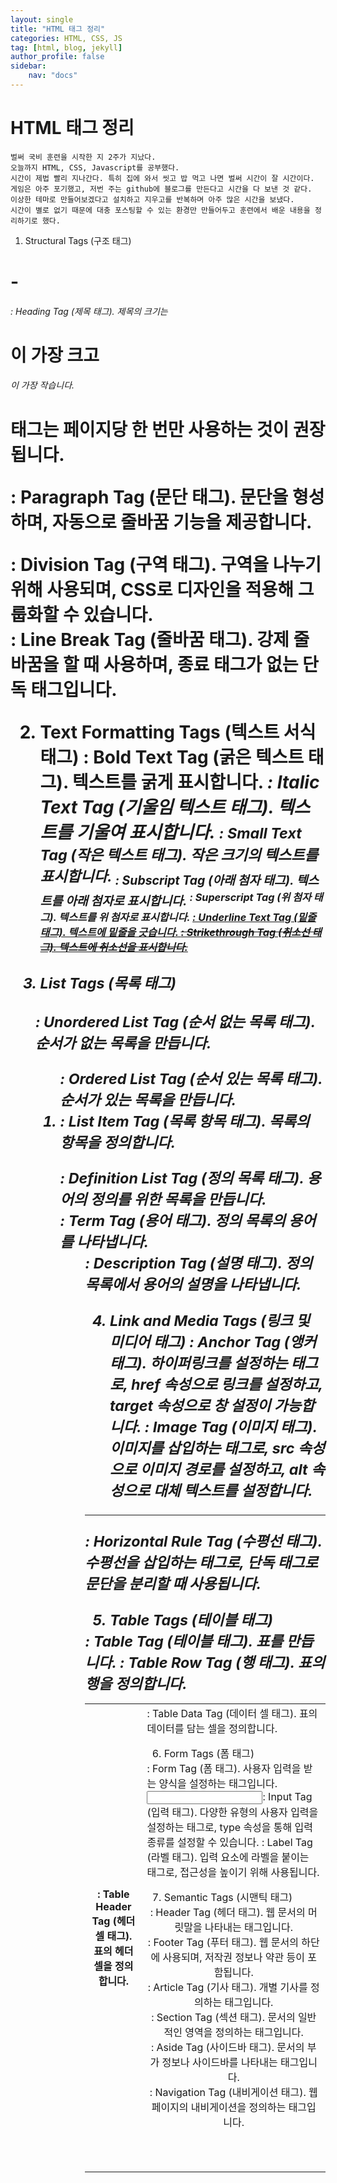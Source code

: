 ```yaml
---
layout: single
title: "HTML 태그 정리"
categories: HTML, CSS, JS
tag: [html, blog, jekyll]
author_profile: false
sidebar:
    nav: "docs"
---
```




<h1> HTML 태그 정리 </h1>





	벌써 국비 훈련을 시작한 지 2주가 지났다.
	오늘까지 HTML, CSS, Javascript를 공부했다.
	시간이 제법 빨리 지나간다. 특히 집에 와서 씻고 밥 먹고 나면 벌써 시간이 잘 시간이다.
	게임은 아주 포기했고, 저번 주는 github에 블로그를 만든다고 시간을 다 보낸 것 같다.
	이상한 테마로 만들어보겠다고 설치하고 지우고를 반복하며 아주 많은 시간을 보냈다.
	시간이 별로 없기 때문에 대충 포스팅할 수 있는 환경만 만들어두고 훈련에서 배운 내용을 정리하기로 했다.


1. Structural Tags (구조 태그)
<h1> - <h6>: Heading Tag (제목 태그). 제목의 크기는 <h1>이 가장 크고 <h6>이 가장 작습니다. <h1> 태그는 페이지당 한 번만 사용하는 것이 권장됩니다.
<p>: Paragraph Tag (문단 태그). 문단을 형성하며, 자동으로 줄바꿈 기능을 제공합니다.
<div>: Division Tag (구역 태그). 구역을 나누기 위해 사용되며, CSS로 디자인을 적용해 그룹화할 수 있습니다.
<br>: Line Break Tag (줄바꿈 태그). 강제 줄바꿈을 할 때 사용하며, 종료 태그가 없는 단독 태그입니다.

2. Text Formatting Tags (텍스트 서식 태그)
<b>: Bold Text Tag (굵은 텍스트 태그). 텍스트를 굵게 표시합니다.
<i>: Italic Text Tag (기울임 텍스트 태그). 텍스트를 기울여 표시합니다.
<small>: Small Text Tag (작은 텍스트 태그). 작은 크기의 텍스트를 표시합니다.
<sub>: Subscript Tag (아래 첨자 태그). 텍스트를 아래 첨자로 표시합니다.
<sup>: Superscript Tag (위 첨자 태그). 텍스트를 위 첨자로 표시합니다.
<ins>: Underline Text Tag (밑줄 태그). 텍스트에 밑줄을 긋습니다.
<del>: Strikethrough Tag (취소선 태그). 텍스트에 취소선을 표시합니다.

3. List Tags (목록 태그)
<ul>: Unordered List Tag (순서 없는 목록 태그). 순서가 없는 목록을 만듭니다.
<ol>: Ordered List Tag (순서 있는 목록 태그). 순서가 있는 목록을 만듭니다.
<li>: List Item Tag (목록 항목 태그). 목록의 항목을 정의합니다.
<dl>: Definition List Tag (정의 목록 태그). 용어의 정의를 위한 목록을 만듭니다.
<dt>: Term Tag (용어 태그). 정의 목록의 용어를 나타냅니다.
<dd>: Description Tag (설명 태그). 정의 목록에서 용어의 설명을 나타냅니다.

4. Link and Media Tags (링크 및 미디어 태그)
<a>: Anchor Tag (앵커 태그). 하이퍼링크를 설정하는 태그로, href 속성으로 링크를 설정하고, target 속성으로 창 설정이 가능합니다.
<img>: Image Tag (이미지 태그). 이미지를 삽입하는 태그로, src 속성으로 이미지 경로를 설정하고, alt 속성으로 대체 텍스트를 설정합니다.
<hr>: Horizontal Rule Tag (수평선 태그). 수평선을 삽입하는 태그로, 단독 태그로 문단을 분리할 때 사용됩니다.

5. Table Tags (테이블 태그)
<table>: Table Tag (테이블 태그). 표를 만듭니다.
<tr>: Table Row Tag (행 태그). 표의 행을 정의합니다.
<th>: Table Header Tag (헤더 셀 태그). 표의 헤더 셀을 정의합니다.
<td>: Table Data Tag (데이터 셀 태그). 표의 데이터를 담는 셀을 정의합니다.

6. Form Tags (폼 태그)
<form>: Form Tag (폼 태그). 사용자 입력을 받는 양식을 설정하는 태그입니다.
<input>: Input Tag (입력 태그). 다양한 유형의 사용자 입력을 설정하는 태그로, type 속성을 통해 입력 종류를 설정할 수 있습니다.
<label>: Label Tag (라벨 태그). 입력 요소에 라벨을 붙이는 태그로, 접근성을 높이기 위해 사용됩니다.

7. Semantic Tags (시맨틱 태그)
<header>: Header Tag (헤더 태그). 웹 문서의 머릿말을 나타내는 태그입니다.
<footer>: Footer Tag (푸터 태그). 웹 문서의 하단에 사용되며, 저작권 정보나 약관 등이 포함됩니다.
<article>: Article Tag (기사 태그). 개별 기사를 정의하는 태그입니다.
<section>: Section Tag (섹션 태그). 문서의 일반적인 영역을 정의하는 태그입니다.
<aside>: Aside Tag (사이드바 태그). 문서의 부가 정보나 사이드바를 나타내는 태그입니다.
<nav>: Navigation Tag (내비게이션 태그). 웹 페이지의 내비게이션을 정의하는 태그입니다.
